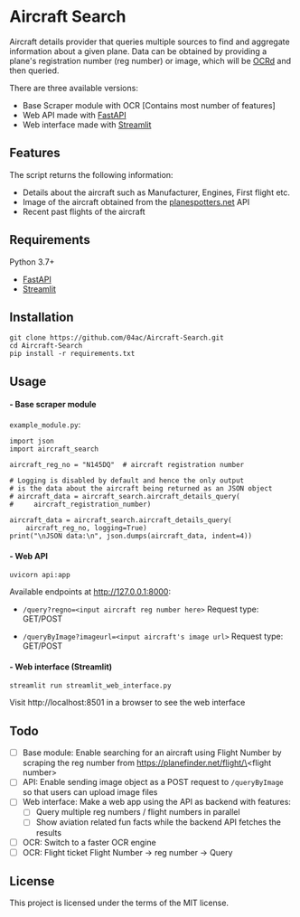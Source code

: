 # Aircraft Search

Aircraft details provider that queries multiple sources to find and aggregate information about a given plane. Data can be obtained by providing a plane's registration number (reg number) or image, which will be [OCRd](https://en.wikipedia.org/wiki/Optical_character_recognition) and then queried.

There are three available versions:

- Base Scraper module with OCR [Contains most number of features]
- Web API made with [FastAPI](https://github.com/tiangolo/fastapi/)
- Web interface made with [Streamlit](https://github.com/streamlit/streamlit)

## Features

The script returns the following information:

- Details about the aircraft such as Manufacturer, Engines, First flight etc.
- Image of the aircraft obtained from the [planespotters.net](https://www.planespotters.net/photo/api) API
- Recent past flights of the aircraft

## Requirements

Python 3.7+

- [FastAPI](https://github.com/tiangolo/fastapi/)
- [Streamlit](https://github.com/streamlit/streamlit)

## Installation

```
git clone https://github.com/04ac/Aircraft-Search.git
cd Aircraft-Search
pip install -r requirements.txt
```

## Usage

#### - Base scraper module

`example_module.py`:

```
import json
import aircraft_search

aircraft_reg_no = "N145DQ"  # aircraft registration number

# Logging is disabled by default and hence the only output
# is the data about the aircraft being returned as an JSON object
# aircraft_data = aircraft_search.aircraft_details_query(
#     aircraft_registration_number)

aircraft_data = aircraft_search.aircraft_details_query(
    aircraft_reg_no, logging=True)
print("\nJSON data:\n", json.dumps(aircraft_data, indent=4))

```

#### - Web API

```
uvicorn api:app
```

Available endpoints at http://127.0.0.1:8000:

- `/query?regno=<input aircraft reg number here>` Request type: GET/POST

- `/queryByImage?imageurl=<input aircraft's image url>` Request type: GET/POST

#### - Web interface (Streamlit)

```
streamlit run streamlit_web_interface.py
```

Visit http://localhost:8501 in a browser to see the web interface

## Todo

- [ ] Base module: Enable searching for an aircraft using Flight Number by scraping the reg number from https://planefinder.net/flight/\<flight number\>
- [ ] API: Enable sending image object as a POST request to `/queryByImage` so that users can upload image files
- [ ] Web interface: Make a web app using the API as backend with features:
  - [ ] Query multiple reg numbers / flight numbers in parallel
  - [ ] Show aviation related fun facts while the backend API fetches the results
- [ ] OCR: Switch to a faster OCR engine
- [ ] OCR: Flight ticket Flight Number -> reg number -> Query

## License

This project is licensed under the terms of the MIT license.
